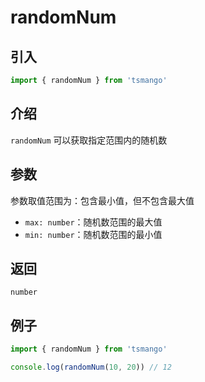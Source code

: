 # randomNum

## 引入

```ts
import { randomNum } from 'tsmango'
```

## 介绍

`randomNum` 可以获取指定范围内的随机数

## 参数

参数取值范围为：包含最小值，但不包含最大值

- `max: number`：随机数范围的最大值
- `min: number`：随机数范围的最小值

## 返回

`number`

## 例子

```ts
import { randomNum } from 'tsmango'

console.log(randomNum(10, 20)) // 12
```
